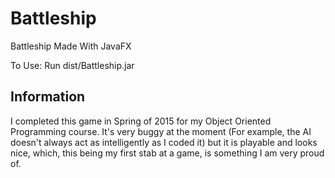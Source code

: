 # Battleship
Battleship Made With JavaFX

To Use: Run dist/Battleship.jar

## Information

I completed this game in Spring of 2015 for my Object Oriented Programming course. It's very buggy at the moment
(For example, the AI doesn't always act as intelligently as I coded it)
but it is playable and looks nice, which, this being my first stab at a game, is something I am very proud of.
